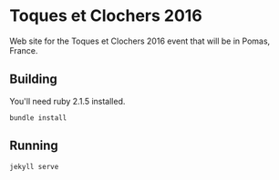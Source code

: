 # Toques et Clochers 2016

Web site for the Toques et Clochers 2016 event that will be in Pomas, France.

## Building

You'll need ruby 2.1.5 installed.

```
bundle install
```

## Running

```
jekyll serve
```
